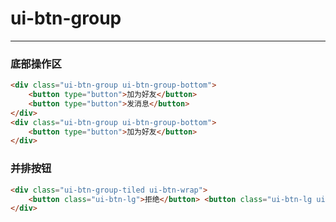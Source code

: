 # ui-btn-group

---

### 底部操作区

````html
<div class="ui-btn-group ui-btn-group-bottom">
	<button type="button">加为好友</button>
	<button type="button">发消息</button>
</div>	
<div class="ui-btn-group ui-btn-group-bottom">
	<button type="button">加为好友</button>
</div>
````
### 并排按钮
````html
<div class="ui-btn-group-tiled ui-btn-wrap">
	<button class="ui-btn-lg">拒绝</button> <button class="ui-btn-lg ui-btn-primary">同意</button>
</div>
````